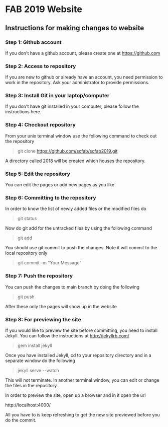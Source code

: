 # FAB 2019 Website

## Instructions for making changes to website

### Step 1: Github account

If you don't have a github account, please create one at https://github.com

### Step 2: Access to repository

If you are new to github or already have an account, you need permission to work in the repository. Ask your administrator
to provide permissions.

### Step 3: Install Git in your laptop/computer

If you don't have git installed in your computer, please follow the instructions here.

### Step 4: Checkout repository

From your unix terminal window use the following command to check out the repository

> git clone https://github.com/scfab/scfab2019.git

A directory called 2018 will be created which houses the repository.

### Step 5: Edit the repository

You can edit the pages or add new pages as you like

### Step 6: Committing to the repository

In order to know the list of newly added files or the modified files do

> git status

Now do git add for the untracked files by using the following command

> git add <filename>

You should use git commit to push the changes. Note it will commit to the local repository only

> git commit -m "Your Message"

### Step 7: Push the repository

You can push the changes to main branch by doing the following

> git push

After these only the pages will show up in the website

### Step 8: For previewing the site

If you would like to preview the site before committing, you need to install Jekyll. You can follow the instructions at http://jekyllrb.com/  

> gem install jekyll

Once you have installed Jekyll, cd to your repository directory and in a separate window do the following

> jekyll serve --watch

This will not terminate. In another terminal window, you can edit or change the files in the repository.

In order to preview the site, open up a browser and in it open the url

http://localhost:4000/

All you have to is keep refreshing to get the new site previewed before you do the commit.
